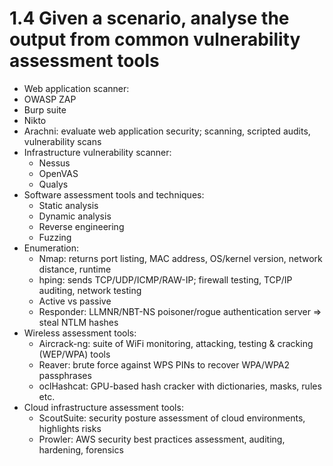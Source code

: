 # 1.4 Given a scenario, analyse the output from common vulnerability assessment tools

* Web application scanner:
* OWASP ZAP
* Burp suite
* Nikto
* Arachni: evaluate web application security; scanning, scripted audits, vulnerability scans
* Infrastructure vulnerability scanner:
  * Nessus
  * OpenVAS
  * Qualys
* Software assessment tools and techniques:
  * Static analysis
  * Dynamic analysis
  * Reverse engineering
  * Fuzzing
* Enumeration:
  * Nmap: returns port listing, MAC address, OS/kernel version, network distance, runtime
  * hping: sends TCP/UDP/ICMP/RAW-IP; firewall testing, TCP/IP auditing, network testing
  * Active vs passive
  * Responder: LLMNR/NBT-NS poisoner/rogue authentication server => steal NTLM hashes
* Wireless assessment tools:
  * Aircrack-ng: suite of WiFi monitoring, attacking, testing & cracking (WEP/WPA) tools
  * Reaver: brute force against WPS PINs to recover WPA/WPA2 passphrases
  * oclHashcat: GPU-based hash cracker with dictionaries, masks, rules etc.
* Cloud infrastructure assessment tools:
  * ScoutSuite: security posture assessment of cloud environments, highlights risks
  * Prowler: AWS security best practices assessment, auditing, hardening, forensics
